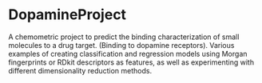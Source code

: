 # DopamineProject
A chemometric project to predict the binding characterization of small molecules to a drug target. (Binding to dopamine receptors). Various examples of creating classification and regression models using Morgan fingerprints or RDkit descriptors as features, as well as experimenting with different dimensionality reduction methods.
